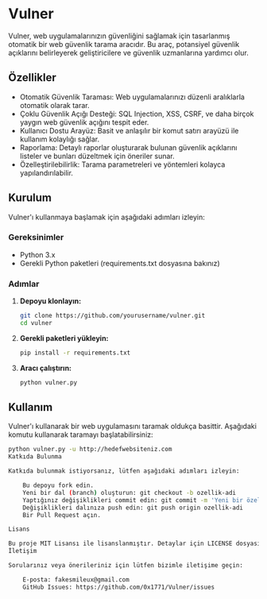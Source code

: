 # Vulner

Vulner, web uygulamalarınızın güvenliğini sağlamak için tasarlanmış otomatik bir web güvenlik tarama aracıdır. Bu araç, potansiyel güvenlik açıklarını belirleyerek geliştiricilere ve güvenlik uzmanlarına yardımcı olur.

## Özellikler

- Otomatik Güvenlik Taraması: Web uygulamalarınızı düzenli aralıklarla otomatik olarak tarar.
- Çoklu Güvenlik Açığı Desteği: SQL Injection, XSS, CSRF, ve daha birçok yaygın web güvenlik açığını tespit eder.
- Kullanıcı Dostu Arayüz: Basit ve anlaşılır bir komut satırı arayüzü ile kullanım kolaylığı sağlar.
- Raporlama: Detaylı raporlar oluşturarak bulunan güvenlik açıklarını listeler ve bunları düzeltmek için öneriler sunar.
- Özelleştirilebilirlik: Tarama parametreleri ve yöntemleri kolayca yapılandırılabilir.

## Kurulum

Vulner'ı kullanmaya başlamak için aşağıdaki adımları izleyin:

### Gereksinimler

- Python 3.x
- Gerekli Python paketleri (requirements.txt dosyasına bakınız)

### Adımlar

1. **Depoyu klonlayın:**

    ```bash
    git clone https://github.com/yourusername/vulner.git
    cd vulner
    ```

2. **Gerekli paketleri yükleyin:**

    ```bash
    pip install -r requirements.txt
    ```

3. **Aracı çalıştırın:**

    ```bash
    python vulner.py
    ```

## Kullanım

Vulner'ı kullanarak bir web uygulamasını taramak oldukça basittir. Aşağıdaki komutu kullanarak taramayı başlatabilirsiniz:

```bash
python vulner.py -u http://hedefwebsiteniz.com
Katkıda Bulunma

Katkıda bulunmak istiyorsanız, lütfen aşağıdaki adımları izleyin:

    Bu depoyu fork edin.
    Yeni bir dal (branch) oluşturun: git checkout -b ozellik-adi
    Yaptığınız değişiklikleri commit edin: git commit -m 'Yeni bir özellik ekledim'
    Değişiklikleri dalınıza push edin: git push origin ozellik-adi
    Bir Pull Request açın.

Lisans

Bu proje MIT Lisansı ile lisanslanmıştır. Detaylar için LICENSE dosyasına bakınız.
İletişim

Sorularınız veya önerileriniz için lütfen bizimle iletişime geçin:

    E-posta: fakesmileux@gmail.com
    GitHub Issues: https://github.com/0x1771/Vulner/issues
